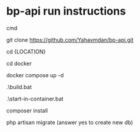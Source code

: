 # bp-api run instructions

cmd

git clone https://github.com/Yahavmdan/bp-api.git

cd {LOCATION}

cd docker

docker compose up -d

.\build.bat

.\start-in-container.bat

composer install

php artisan migrate (answer yes to create new db)
